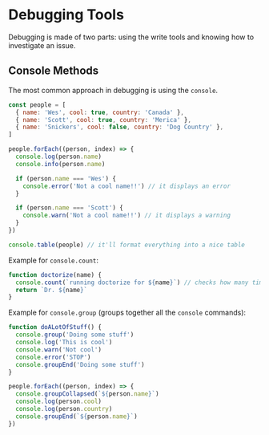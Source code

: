 # Debugging Tools

Debugging is made of two parts: using the write tools and knowing how to investigate an issue.

## Console Methods

The most common approach in debugging is using the `console`.

```js
const people = [
  { name: 'Wes', cool: true, country: 'Canada' },
  { name: 'Scott', cool: true, country: 'Merica' },
  { name: 'Snickers', cool: false, country: 'Dog Country' },
]

people.forEach((person, index) => {
  console.log(person.name)
  console.info(person.name)

  if (person.name === 'Wes') {
    console.error('Not a cool name!!') // it displays an error
  }

  if (person.name === 'Scott') {
    console.warn('Not a cool name!!') // it displays a warning
  }
})

console.table(people) // it'll format everything into a nice table
```

Example for `console.count`:

```js
function doctorize(name) {
  console.count(`running doctorize for ${name}`) // checks how many times the 'doctorize' function runs
  return `Dr. ${name}`
}
```

Example for `console.group` (groups together all the `console` commands):

```js
function doALotOfStuff() {
  console.group('Doing some stuff')
  console.log('This is cool')
  console.warn('Not cool')
  console.error('STOP')
  console.groupEnd('Doing some stuff')
}

people.forEach((person, index) => {
  console.groupCollapsed(`${person.name}`)
  console.log(person.cool)
  console.log(person.country)
  console.groupEnd(`${person.name}`)
})
```
